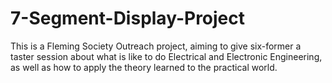 # 7-Segment-Display-Project
This is a Fleming Society Outreach project, aiming to give six-former a taster session about what is like to do Electrical and Electronic Engineering, as well as how to apply the theory learned to the practical world.
